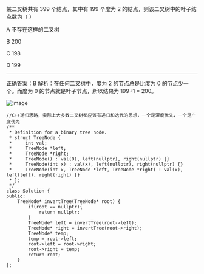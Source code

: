 某二叉树共有 399 个结点，其中有 199 个度为 2 的结点，则该二叉树中的叶子结点数为（ ）

A 不存在这样的二叉树

B 200

C 198

D 199

______
正确答案：B
解析：在任何二叉树中，度为 2 的节点总是比度为 0 的节点少一个。而度为 0 的节点就是叶子节点，所以结果为 199+1 = 200。


![image](https://github.com/xixisherry/datastructure/assets/136421219/2e5e3ad4-de3e-4a9c-aca2-a395554bc180)

```
//C++递归思路，实际上大多数二叉树都应该有递归和迭代的思想，一个是深度优先，一个是广度优先
/**
 * Definition for a binary tree node.
 * struct TreeNode {
 *     int val;
 *     TreeNode *left;
 *     TreeNode *right;
 *     TreeNode() : val(0), left(nullptr), right(nullptr) {}
 *     TreeNode(int x) : val(x), left(nullptr), right(nullptr) {}
 *     TreeNode(int x, TreeNode *left, TreeNode *right) : val(x), left(left), right(right) {}
 * };
 */
class Solution {
public:
    TreeNode* invertTree(TreeNode* root) {
        if(root == nullptr){
            return nullptr;
        }
        TreeNode* left = invertTree(root->left);
        TreeNode* right = invertTree(root->right);
        TreeNode* temp;
        temp = root->left;
        root->left = root->right;
        root->right = temp;
        return root;
    }
};
```
